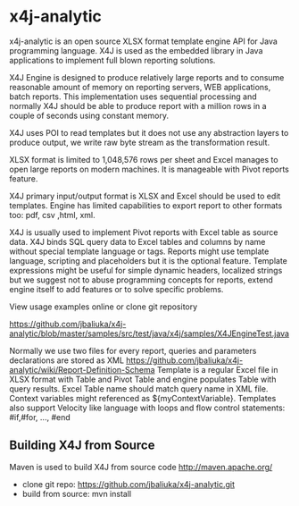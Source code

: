 x4j-analytic
============
x4j-analytic is an open source XLSX format template engine API for Java programming language. 
X4J is used as the embedded library in Java applications to implement full blown reporting solutions.


X4J Engine is designed to produce relatively large reports and to consume reasonable amount of memory on reporting servers, WEB applications, batch reports.
This implementation uses sequential processing and normally X4J should be able to produce report with a million rows in a couple of seconds using constant memory.
 
X4J uses POI to read templates but it does not use any  abstraction layers to produce output, we write raw byte stream as the transformation result.

XLSX  format is limited to 1,048,576 rows per sheet and Excel manages to open  large reports on modern machines. It is manageable with  Pivot reports feature.


X4J primary input/output format is XLSX and Excel should be used to edit templates. Engine has limited capabilities to export report to other formats too: pdf, csv ,html, xml.

X4J is usually used to implement Pivot reports with Excel table as source data. X4J binds SQL query data to Excel tables and columns  by name without  special template language or tags.
Reports might use template language, scripting and placeholders but it is the optional feature. Template expressions  might be useful for simple  dynamic  headers,  localized strings but
we suggest not to  abuse programming concepts for reports,  extend engine itself to add features or to solve specific problems.

View usage examples online or clone git repository

https://github.com/jbaliuka/x4j-analytic/blob/master/samples/src/test/java/x4j/samples/X4JEngineTest.java

Normally we use two files for every report, queries and parameters declarations are stored as XML https://github.com/jbaliuka/x4j-analytic/wiki/Report-Definition-Schema
Template is a regular Excel file in XLSX format with Table and Pivot Table and engine populates Table with query results. Excel Table name should match query name in XML file.
Context variables might referenced  as ${myContextVariable}. Templates also support Velocity like  language with loops and flow control statements: #if,#for, ..., #end

##  Building X4J from Source 
Maven is used to build X4J from source code http://maven.apache.org/
 * clone git repo: https://github.com/jbaliuka/x4j-analytic.git
 * build from source: mvn install 








